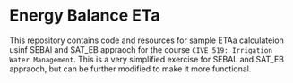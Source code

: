 # Energy Balance ETa
This repository contains code and resources for sample ETAa calculateion usinf SEBAl and SAT_EB appraoch for the course `CIVE 519: Irrigation Water Management`. This is a very simplified exercise for SEBAL and SAT_EB appraoch, but can be further modified to make it more functional. 
